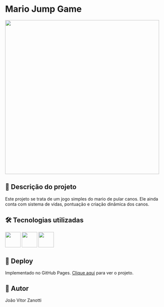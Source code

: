 # Mario Jump Game
<div style="display: inline_block">
  <img src="https://i.ibb.co/sQ0dXJ2/mario-game.png" width="500px">
</div>

## 📄 Descrição do projeto
Este projeto se trata de um jogo simples do mario de pular canos. Ele ainda conta com sistema de vidas, pontuação e criação dinâmica dos canos.

## 🛠 Tecnologias utilizadas
<div>
  <img width="50" src="https://cdn.jsdelivr.net/gh/devicons/devicon@latest/icons/html5/html5-original.svg">
  <img width="50" src="https://cdn.jsdelivr.net/gh/devicons/devicon@latest/icons/css3/css3-original.svg">
  <img width="50" src="https://cdn.jsdelivr.net/gh/devicons/devicon@latest/icons/javascript/javascript-original.svg">
</div>

## 🚀 Deploy
Implementado no GitHub Pages. <a href= "https://joaozanotti.github.io/Mario-Jump/game/" target="_blank"> Clique aqui</a> para ver o projeto.

## 🚧 Autor
João Vitor Zanotti
